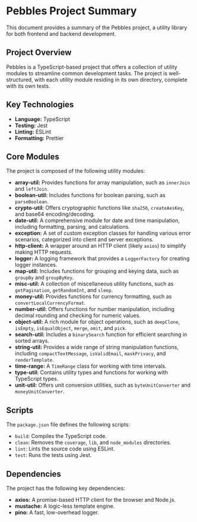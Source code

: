 # Pebbles Project Summary

This document provides a summary of the Pebbles project, a utility library for both frontend and backend development.

## Project Overview

Pebbles is a TypeScript-based project that offers a collection of utility modules to streamline common development tasks. The project is well-structured, with each utility module residing in its own directory, complete with its own tests.

## Key Technologies

- **Language:** TypeScript
- **Testing:** Jest
- **Linting:** ESLint
- **Formatting:** Prettier

## Core Modules

The project is composed of the following utility modules:

- **array-util:** Provides functions for array manipulation, such as `innerJoin` and `leftJoin`.
- **boolean-util:** Includes functions for boolean parsing, such as `parseBoolean`.
- **crypto-util:** Offers cryptographic functions like `sha256`, `createAesKey`, and base64 encoding/decoding.
- **date-util:** A comprehensive module for date and time manipulation, including formatting, parsing, and calculations.
- **exception:** A set of custom exception classes for handling various error scenarios, categorized into client and server exceptions.
- **http-client:** A wrapper around an HTTP client (likely `axios`) to simplify making HTTP requests.
- **logger:** A logging framework that provides a `LoggerFactory` for creating logger instances.
- **map-util:** Includes functions for grouping and keying data, such as `groupBy` and `groupByKey`.
- **misc-util:** A collection of miscellaneous utility functions, such as `getPagination`, `getRandomInt`, and `sleep`.
- **money-util:** Provides functions for currency formatting, such as `convertLocalCurrencyFormat`.
- **number-util:** Offers functions for number manipulation, including decimal rounding and checking for numeric values.
- **object-util:** A rich module for object operations, such as `deepClone`, `isEmpty`, `isEqualObject`, `merge`, `omit`, and `pick`.
- **search-util:** Includes a `binarySearch` function for efficient searching in sorted arrays.
- **string-util:** Provides a wide range of string manipulation functions, including `compactTextMessage`, `isValidEmail`, `maskPrivacy`, and `renderTemplate`.
- **time-range:** A `TimeRange` class for working with time intervals.
- **type-util:** Contains utility types and functions for working with TypeScript types.
- **unit-util:** Offers unit conversion utilities, such as `byteUnitConverter` and `moneyUnitConverter`.

## Scripts

The `package.json` file defines the following scripts:

- `build`: Compiles the TypeScript code.
- `clean`: Removes the `coverage`, `lib`, and `node_modules` directories.
- `lint`: Lints the source code using ESLint.
- `test`: Runs the tests using Jest.

## Dependencies

The project has the following key dependencies:

- **axios:** A promise-based HTTP client for the browser and Node.js.
- **mustache:** A logic-less template engine.
- **pino:** A fast, low-overhead logger.

